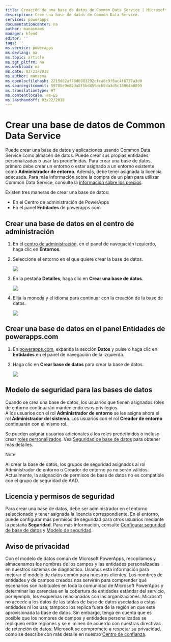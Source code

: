 ```yaml
---
title: Creación de una base de datos de Common Data Service | Microsoft Docs
description: Cree una base de datos de Common Data Service.
services: powerapps
documentationcenter: na
author: manasmams
manager: kfend
editor: ''
tags: ''
ms.service: powerapps
ms.devlang: na
ms.topic: article
ms.tgt_pltfrm: na
ms.workload: na
ms.date: 03/21/2018
ms.author: manasma
ms.openlocfilehash: 2215d02af78d0983292cfca8c9f8ac4f6737a3d0
ms.sourcegitcommit: 59785e9e82da8f5bd459dcb5da3d5c18064b0899
ms.translationtype: HT
ms.contentlocale: es-ES
ms.lasthandoff: 03/22/2018
---
```

# <a name="create-a-common-data-service-database"></a>Crear una base de datos de Common Data Service
Puede crear una base de datos y aplicaciones usando Common Data Service como almacén de datos. Puede crear sus propias entidades personalizadas o usar las predefinidas. Para crear una base de datos, primero debe crear un entorno o estar asignado a un entorno existente como **Administrador de entorno**. Además, debe tener asignada la licencia adecuada. Para más información sobre la compra de un plan para utilizar Common Data Service, consulte la [información sobre los precios](pricing-billing-skus.md).

Existen tres maneras de crear una base de datos:

* En el Centro de administración de PowerApps
* En el panel **Entidades** de powerapps.com

## <a name="create-a-database-in-the-admin-center"></a>Crear una base de datos en el centro de administración
1. En el [centro de administración](https://admin.powerapps.com), en el panel de navegación izquierdo, haga clic en **Entornos**.
    
2. Seleccione el entorno en el que quiere crear la base de datos.
    
    ![](./media/create-database/environment-list-new.png)

3. En la pestaña **Detalles**, haga clic en **Crear una base de datos**. 
    
    ![](./media/create-database/Create-DB-From-Details.png)

4. Elija la moneda y el idioma para continuar con la creación de la base de datos. 
    
    ![](./media/create-database/DB-Choose-options.png)



## <a name="create-a-database-in-the-entities-pane-of-powerappscom"></a>Crear una base de datos en el panel Entidades de powerapps.com
1. En [powerapps.com](https://web.powerapps.com), expanda la sección **Datos** y pulse o haga clic en **Entidades** en el panel de navegación de la izquierda.

2. Haga clic en **Crear base de datos** para crear la base de datos.

    ![](./media/create-database/Create-DB-From-Entities.png)


## <a name="security-model-for-the-databases"></a>Modelo de seguridad para las bases de datos
Cuando se crea una base de datos, los usuarios que tienen asignados roles de entorno continuarán manteniendo esos privilegios.  
    A los usuarios con el rol **Administrador de entorno** se les asigna ahora el rol **Administrador del sistema**. Los usuarios con el rol **Creador de entorno** continuarán con el mismo rol.

Se pueden asignar usuarios adicionales a los roles predefinidos o incluso crear [roles personalizados][1]. Vea [Seguridad de base de datos](create-database.md) para obtener más detalles.

> [!NOTE]
> Al crear la base de datos, los grupos de seguridad asignados al rol Administrador de entorno o Creador de entorno ya no serán válidos. Actualmente, la asignación de permisos de base de datos no es compatible con el grupo de seguridad de AAD.


## <a name="license-and-security-permissions"></a>Licencia y permisos de seguridad
Para crear una base de datos, debe ser administrador en el entorno seleccionado y tener asignada la licencia correspondiente. En el entorno, puede configurar más permisos de seguridad para otros usuarios mediante la pestaña **Seguridad**. Para más información, consulte [Configurar seguridad de base de datos](database-security.md) y [Modelo de seguridad](https://docs.microsoft.c../maker/common-data-service/entity-reference/security-model).

## <a name="privacy-notice"></a>Aviso de privacidad
Con el modelo de datos común de Microsoft PowerApps, recopilamos y almacenamos los nombres de los campos y las entidades personalizadas en nuestros sistemas de diagnóstico.  Usamos esta información para mejorar el modelo de datos común para nuestros clientes. Los nombres de entidades y de campos creados nos servirán para comprender qué escenarios son habituales en toda la comunidad de Microsoft PowerApps y determinar las carencias en la cobertura de entidades estándar del servicio, por ejemplo, los esquemas relacionados con las organizaciones. Microsoft no accede a los datos de las tablas de base de datos asociadas a estas entidades ni los usa; tampoco los replica fuera de la región en que esté aprovisionada la base de datos. Sin embargo, tenga en cuenta que es posible que los nombres de campos y entidades personalizadas se repliquen entre regiones y se eliminen de acuerdo con nuestras directivas de retención de datos. Microsoft se compromete a respetar su privacidad, como se describe con más detalle en nuestro [Centro de confianza](https://www.microsoft.com/trustcenter/Privacy/default.aspx).


<!--Reference links in article-->
[1]: https://technet.microsoft.com/library/dn531130.aspx
